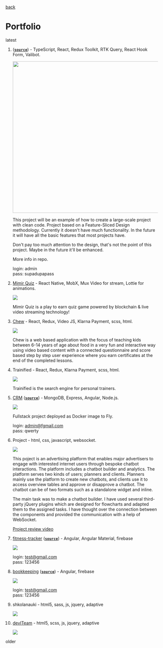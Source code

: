 [back](https://github.com/stasguma)

# Portfolio

latest

1. ([**`source`**](https://github.com/stasguma/frontend-react-adv)) - TypeScript, React, Redux Toolkit, RTK Query, React Hook Form, Valibot.

   <img src="https://feature-sliced.design/img/brand/banner-primary.jpg" width="500" />

   This project will be an example of how to create a large-scale project with clean code. Project based on a Feature-Sliced Design methodology. Currently it doesn't have much functionality. In the future it will have all the basic features that most projects have.

   Don't pay too much attention to the design, that's not the point of this project. Maybe in the future it'll be enhanced.

   More info in repo.

   login: admin  
   pass: supadupapass  
   
3. [Mimir Quiz](https://web.archive.org/web/20211106073231/https://www.mimirquiz.com/) - React Native, MobX, Mux Video for stream, Lottie for animations.

   ![](https://i.ibb.co/WWFy1jZ/mimir-screen.webp)

   Mimir Quiz is a play to earn quiz game powered by blockchain & live video streaming technology!

4. [Chew](https://chew.as/) - React, Redux, Video JS, Klarna Payment, scss, html.

   ![](https://i.ibb.co/SyGDKCp/chew-video.gif)

   Chew is a web based application with the focus of teaching kids between 6-14 years of age about food in a very fun and interactive way using video based content with a connected questionnaire and score based step by step user experience where you earn certificates at the end of the completed lessons.

5. Trainified - React, Redux, Klarna Payment, scss, html.

   ![](https://i.ibb.co/NV4Nq6w/trainified-video-2.gif)

   Trainified is the search engine for personal trainers.

6. [CRM](https://restrr-frontend.fly.dev/) ([**`source`**](https://github.com/stasguma/crm-fullstack)) - MongoDB, Express, Angular, Node.js.

   ![](https://i.ibb.co/wNPc2RD/newborn.gif)

   Fullstack project deployed as Docker image to Fly.

   login: admin@fgmail.com  
   pass: qwerty  

7. Project - html, css, javascript, websocket.

   ![](https://i.ibb.co/HFfZ7xG/adbotic.gif)

   This poject is an advertising platform that enables major advertisers to engage with interested internet users through bespoke chatbot interactions.
   The platform includes a chatbot builder and analytics. The platform serves two kinds of users; planners and clients. Planners mainly use the platform to create new chatbots, and clients use it to access overview tables and approve or disapprove a chatbot.
   The chatbot can be of two formats such as a standalone widget and inline.

   The main task was to make a chatbot builder. I have used several third-party jQuery plugins which are designed for flowcharts and adapted them to the assigned tasks. I have thought over the connection between the components and provided the communication with a help of WebSocket.

   [Project review video](https://stasguma.wistia.com/medias/sijwfzscl3)

8. [fitness-tracker](https://fitness-tracker-5c801.firebaseapp.com/) ([**`source`**](https://github.com/stasguma/fitness-tracker)) - Angular, Angular Material, firebase

   ![](https://i.ibb.co/6XhD8Bd/ezgif-com-video-to-gif-1.gif)

   login: test@gmail.com  
   pass: 123456  

9. [bookkeeping](https://bookkeeping-b29d1.firebaseapp.com/login) ([**`source`**](https://github.com/stasguma/bookkeeping)) - Angular, firebase

   ![](https://image.ibb.co/eSTwoy/bookkeeping.gif)

   login: test@gmail.com  
   pass: 123456  

10. shkolanauki - html5, sass, js, jquery, adaptive

    ![](https://image.ibb.co/j2d5wJ/shkolanauki2.gif)

11. [devITeam](https://deviteam.com) - html5, scss, js, jquery, adaptive

    ![](https://image.ibb.co/cTkhty/deviteam2.gif)

older
